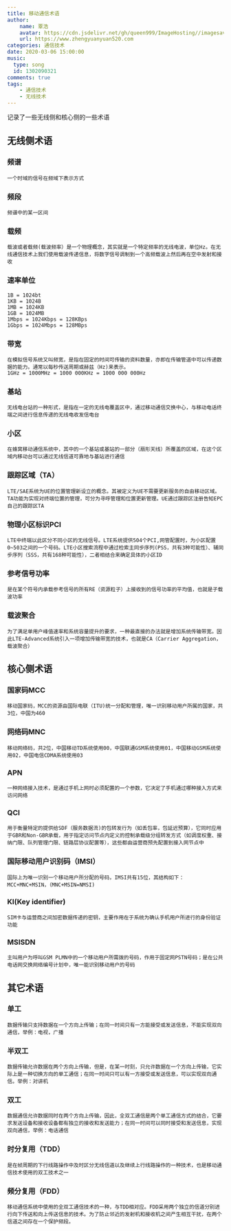 ```yaml
---
title: 移动通信术语
author:
	name: 覃浩
	avatar: https://cdn.jsdelivr.net/gh/queen999/ImageHosting//imagesavatar.jpg
	url: https://www.zhengyuanyuan520.com
categories: 通信技术
date: 2020-03-06 15:00:00
music:
  type: song  
  id: 1302090321
comments: true
tags:  
	- 通信技术
	- 无线技术
---
```


记录了一些无线侧和核心侧的一些术语

<!-- more -->

## 无线侧术语

### 频谱

```
一个时域的信号在频域下表示方式
```

### 频段

```
频谱中的某一区间
```

### 载频

```
载波或者载频(载波频率）是一个物理概念，其实就是一个特定频率的无线电波，单位Hz。在无线通信技术上我们使用载波传递信息，将数字信号调制到一个高频载波上然后再在空中发射和接收
```

### 速率单位

```
1B = 1024bt
1KB = 1024B
1MB = 1024KB
1GB = 1024MB
1Mbps = 1024Kbps = 128KBps
1Gbps = 1024Mbps = 128MBps
```

### 带宽

```
在模拟信号系统又叫频宽，是指在固定的时间可传输的资料数量，亦即在传输管道中可以传递数据的能力。通常以每秒传送周期或赫兹（Hz)来表示。
1GHz = 1000MHz = 1000 000KHz = 1000 000 000Hz
```

### 基站

```
无线电台站的一种形式，是指在一定的无线电覆盖区中，通过移动通信交换中心，与移动电话终端之间进行信息传递的无线电收发信电台
```

### 小区

```
在蜂窝移动通信系统中，其中的一个基站或基站的一部分（扇形天线）所覆盖的区域，在这个区域内移动台可以通过无线信道可靠地与基站进行通信
```

### 跟踪区域（TA）

```
LTE/SAE系统为UE的位置管理新设立的概念。其被定义为UE不需要更新服务的自由移动区域。TA功能为实现对终端位置的管理，可分为寻呼管理和位置更新管理。UE通过跟踪区注册告知EPC自己的跟踪区TA
```

### 物理小区标识PCl

```
LTE中终端以此区分不同小区的无线信号。LTE系统提供504个PCI,网管配置时，为小区配置0~503之间的一个号码。LTE小区搜索流程中通过检索主同步序列(PSS，共有3种可能性）、辅同步序列（SSS，共有168种可能性），二者相结合来确定具体的小区ID
```

### 参考信号功率

```
是在某个符号内承载参考信号的所有RE（资源粒子）上接收到的信号功率的平均值，也就是子载波功率
```

### 载波聚合

```
为了满足单用户峰值速率和系统容量提升的要求，一种最直接的办法就是增加系统传输带宽。因此LTE-Advanced系统引入一项增加传输带宽的技术，也就是CA（Carrier Aggregation，载波聚合）
```

## 核心侧术语

### 国家码MCC

```
移动国家码，MCC的资源由国际电联（ITU)统一分配和管理，唯一识别移动用户所属的国家，共3位，中国为460
```

### 网络码MNC

```
移动网络码，共2位，中国移动TD系统使用00，中国联通GSM系统使用01，中国移动GSM系统使用02，中国电信CDMA系统使用03
```

### APN

```
一种网络接入技术，是通过手机上网时必须配置的一个参数，它决定了手机通过哪种接入方式来访问网络
```

### QCI

```
用于衡量特定的提供给SDF（服务数据流)的包转发行为（如丢包率，包延迟预算），它同时应用于GBR和Non-GBR承载，用于指定访问节点内定义的控制承载级分组转发方式（如调度权重、接纳门限、队列管理门限、链路层协议配置等），这些都由运营商预先配置到接入网节点中
```

### 国际移动用户识别码（lMSl）

```
国际上为唯一识别一个移动用户所分配的号码，IMSI共有15位，其结构如下：MCC+MNC+MSIN，（MNC+MSIN=NMSI)
```

### Kl(Key identifier)

```
SIM卡与运营商之间加密数据传递的密钥，主要作用在于系统为确认手机用户所进行的身份验证功能
```

### MSISDN

```
主叫用户为呼叫GSM PLMN中的一个移动用户所需拨的号码，作用于固定网PSTN号码；是在公共电话网交换网络编号计划中，唯一能识别移动用户的号码
```

## 其它术语

### 单工

```
数据传输只支持数据在一个方向上传输；在同一时间只有一方能接受或发送信息，不能实现双向通信，举例：电视，广播
```

### 半双工

```
数据传输允许数据在两个方向上传输，但是，在某一时刻，只允许数据在一个方向上传输，它实际上是一种切换方向的单工通信；在同一时间只可以有一方接受或发送信息，可以实现双向通信。举例：对讲机
```

### 双工

```
数据通信允许数据同时在两个方向上传输，因此，全双工通信是两个单工通信方式的结合，它要求发送设备和接收设备都有独立的接收和发送能力；在同一时间可以同时接受和发送信息，实现双向通信，举例：电话通信
```

### 时分复用（TDD）

```
是在帧周期的下行线路操作中及时区分无线信道以及继续上行线路操作的一种技术，也是移动通信技术使用的双工技术之一
```

### 频分复用（FDD）

```
移动通信系统中使用的全双工通信技术的一种，与TDD相对应。FDD采用两个独立的信道分别进行向下传送和向上传送信息的技术。为了防止邻近的发射机和接收机之间产生相互干扰，在两个信道之间存在一个保护频段。
```

